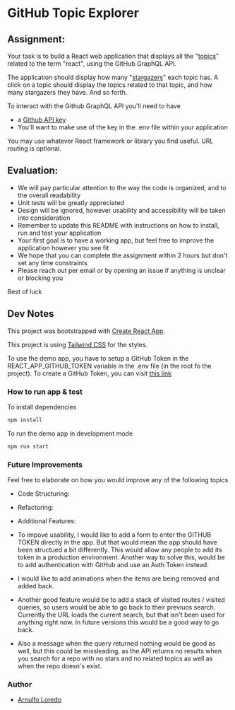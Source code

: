 # GitHub Topic Explorer

## Assignment:

Your task is to build a React web application that displays all the "[topics](https://docs.github.com/en/free-pro-team@latest/graphql/reference/objects#topic)" related to the term "react", using the GitHub GraphQL API.

The application should display how many "[stargazers](https://docs.github.com/en/free-pro-team@latest/graphql/reference/objects#stargazerconnection)" each topic has. A click on a topic should display the topics related to that topic, and how many stargazers they have. And so forth.

To interact with the Github GraphQL API you'll need to have
  * a [Github API key](https://docs.github.com/en/free-pro-team@latest/graphql/guides/forming-calls-with-graphql#authenticating-with-graphql)
  * You'll want to make use of the key in the .env file within your application

You may use whatever React framework or library you find useful. URL routing is optional.


## Evaluation:

* We will pay particular attention to the way the code is organized, and to the overall readability
* Unit tests will be greatly appreciated
* Design will be ignored, however usability and accessibility will be taken into consideration
* Remember to update this README with instructions on how to install, run and test your application
* Your first goal is to have a working app, but feel free to improve the application however you see fit
* We hope that you can complete the assignment within 2 hours but don't set any time constraints
* Please reach out per email or by opening an issue if anything is unclear or blocking you

Best of luck

## Dev Notes

This project was bootstrapped with [Create React App](https://github.com/facebook/create-react-app).

This project is using [Tailwind CSS](https://tailwindcss.com/) for the styles.

To use the demo app, you have to setup a GitHub Token in the REACT_APP_GITHUB_TOKEN variable in the .env file (in the root fo the project). To create a GitHub Token, you can visit [this link](https://github.com/settings/tokens)



### How to run app & test


To install dependencies

```sh
npm install
```

To run the demo app in development mode

```sh
npm run start
```



### Future Improvements

Feel free to elaborate on how you would improve any of the following topics 

* Code Structuring:

* Refactoring:

* Additional Features:

- To impove usability, I would like to add a form to enter the GITHUB TOKEN directly in the app. But that would mean the app should have been structued a bit differently. This would allow any people to add its token in a production environment. Another way to solve this, would be to add authentication with GitHub and use an Auth Token instead.

- I would like to add animations when the items are being removed and added back.

- Another good feature would be to add a stack of visited routes / visited queries, so users would be able to go back to their previuos search. Currently the URL loads the current search, but that isn't been used for anything right now. In future versions this would be a good way to go back.

- Also a message when the query returned nothing would be good as well, but this could be missleading, as the API returns no results when you search for a repo with no stars and no related topics as well as when the repo doesn's exist.



### Author
* [Arnulfo Loredo](https://www.linkedin.com/in/arnulfolg/)  